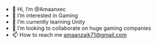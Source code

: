 - 👋 Hi, I’m @Amaanxec
- 👀 I’m interested in Gaming
- 🌱 I’m currently learning Unity
- 💞️ I’m looking to collaborate on huge gaming companies
- 📫 How to reach me amaanzaik71@gmail.com

<!---
Amaanxec/Amaanxec is a ✨ special ✨ repository because its `README.md` (this file) appears on your GitHub profile.
You can click the Preview link to take a look at your changes.
--->
